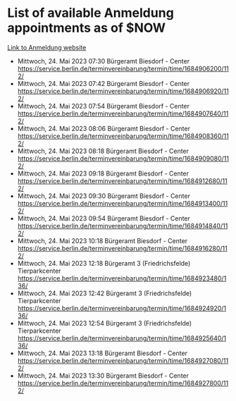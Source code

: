 # List of available Anmeldung appointments as of $NOW
[Link to Anmeldung website](https://service.berlin.de/terminvereinbarung/termin/tag.php?termin=1&anliegen[]=120686&dienstleisterlist=122210,122217,327316,122219,327312,122227,327314,122231,327346,122243,327348,122254,122252,329742,122260,329745,122262,329748,122271,327278,122273,327274,122277,327276,330436,122280,327294,122282,327290,122284,327292,122291,327270,122285,327266,122286,327264,122296,327268,150230,329760,122297,327286,122294,327284,122312,329763,122314,329775,122304,327330,122311,327334,122309,327332,317869,122281,327352,122279,329772,122283,122276,327324,122274,327326,122267,329766,122246,327318,122251,327320,122257,327322,122208,327298,122226,327300&herkunft=http%3A%2F%2Fservice.berlin.de%2Fdienstleistung%2F120686%2F)
- Mittwoch, 24. Mai 2023 07:30 Bürgeramt Biesdorf - Center https://service.berlin.de/terminvereinbarung/termin/time/1684906200/112/
- Mittwoch, 24. Mai 2023 07:42 Bürgeramt Biesdorf - Center https://service.berlin.de/terminvereinbarung/termin/time/1684906920/112/
- Mittwoch, 24. Mai 2023 07:54 Bürgeramt Biesdorf - Center https://service.berlin.de/terminvereinbarung/termin/time/1684907640/112/
- Mittwoch, 24. Mai 2023 08:06 Bürgeramt Biesdorf - Center https://service.berlin.de/terminvereinbarung/termin/time/1684908360/112/
- Mittwoch, 24. Mai 2023 08:18 Bürgeramt Biesdorf - Center https://service.berlin.de/terminvereinbarung/termin/time/1684909080/112/
- Mittwoch, 24. Mai 2023 09:18 Bürgeramt Biesdorf - Center https://service.berlin.de/terminvereinbarung/termin/time/1684912680/112/
- Mittwoch, 24. Mai 2023 09:30 Bürgeramt Biesdorf - Center https://service.berlin.de/terminvereinbarung/termin/time/1684913400/112/
- Mittwoch, 24. Mai 2023 09:54 Bürgeramt Biesdorf - Center https://service.berlin.de/terminvereinbarung/termin/time/1684914840/112/
- Mittwoch, 24. Mai 2023 10:18 Bürgeramt Biesdorf - Center https://service.berlin.de/terminvereinbarung/termin/time/1684916280/112/
- Mittwoch, 24. Mai 2023 12:18 Bürgeramt 3 (Friedrichsfelde) Tierparkcenter https://service.berlin.de/terminvereinbarung/termin/time/1684923480/136/
- Mittwoch, 24. Mai 2023 12:42 Bürgeramt 3 (Friedrichsfelde) Tierparkcenter https://service.berlin.de/terminvereinbarung/termin/time/1684924920/136/
- Mittwoch, 24. Mai 2023 12:54 Bürgeramt 3 (Friedrichsfelde) Tierparkcenter https://service.berlin.de/terminvereinbarung/termin/time/1684925640/136/
- Mittwoch, 24. Mai 2023 13:18 Bürgeramt Biesdorf - Center https://service.berlin.de/terminvereinbarung/termin/time/1684927080/112/
- Mittwoch, 24. Mai 2023 13:30 Bürgeramt Biesdorf - Center https://service.berlin.de/terminvereinbarung/termin/time/1684927800/112/
